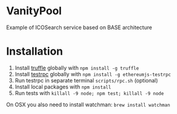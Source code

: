 # VanityPool

Example of ICOSearch service based on BASE architecture

# Installation

1. Install [truffle](http://truffleframework.com) globally with `npm install -g truffle`
2. Install [testrpc](https://github.com/ethereumjs/testrpc) globally with `npm install -g ethereumjs-testrpc`
3. Run testrpc in separate terminal `scripts/rpc.sh` (optional)
4. Install local packages with `npm install`
5. Run tests with `killall -9 node; npm test; killall -9 node`

On OSX you also need to install watchman: `brew install watchman`
